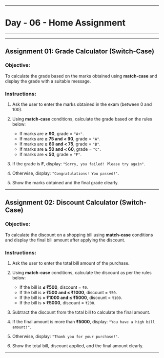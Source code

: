 
---

# **Day - 06 - Home Assignment**

---

---

## **Assignment 01: Grade Calculator (Switch-Case)**

### **Objective:**

To calculate the grade based on the marks obtained using **match-case** and display the grade with a suitable message.

### **Instructions:**

1. Ask the user to enter the marks obtained in the exam (between 0 and 100).

2. Using **match-case** conditions, calculate the grade based on the rules below:

   * If marks are **≥ 90**, grade = `"A+"`.
   * If marks are **≥ 75 and < 90**, grade = `"A"`.
   * If marks are **≥ 60 and < 75**, grade = `"B"`.
   * If marks are **≥ 50 and < 60**, grade = `"C"`.
   * If marks are **< 50**, grade = `"F"`.

3. If the grade is **F**, display: `"Sorry, you failed! Please try again"`.

4. Otherwise, display: `"Congratulations! You passed!"`.

5. Show the marks obtained and the final grade clearly.

---

## **Assignment 02: Discount Calculator (Switch-Case)**

### **Objective:**

To calculate the discount on a shopping bill using **match-case** conditions and display the final bill amount after applying the discount.

### **Instructions:**

1. Ask the user to enter the total bill amount of the purchase.

2. Using **match-case** conditions, calculate the discount as per the rules below:

   * If the bill is **≤ ₹500**, discount = `₹0`.
   * If the bill is **> ₹500 and ≤ ₹1000**, discount = `₹50`.
   * If the bill is **> ₹1000 and ≤ ₹5000**, discount = `₹100`.
   * If the bill is **> ₹5000**, discount = `₹200`.

3. Subtract the discount from the total bill to calculate the final amount.

4. If the final amount is more than **₹5000**, display: `"You have a high bill amount!"`.

5. Otherwise, display: `"Thank you for your purchase!"`.

6. Show the total bill, discount applied, and the final amount clearly.

---
